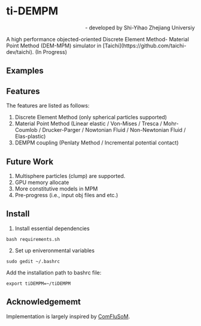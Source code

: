 # ti-DEMPM 
<p align="right">
- developed by Shi-Yihao Zhejiang Universiy
</p>
A high performance objected-oriented Discrete Element Method- Material Point Method (DEM-MPM) simulator in [Taichi](https://github.com/taichi-dev/taichi). (In Progress) 

## Examples

## Features
The features are listed as follows:
1. Discrete Element Method (only spherical particles supported)
2. Material Point Method (Linear elastic / Von-Mises / Tresca / Mohr-Coumlob / Drucker-Parger / Nowtonian Fluid / Non-Newtonian Fluid / Elas-plastic)
3. DEMPM coupling (Penlaty Method / Incremental potential contact)

## Future Work
1. Multisphere particles (clump) are supported.
2. GPU memory allocate
3. More constitutive models in MPM
4. Pre-progress (i.e., input obj files and etc.)

## Install
1. Install essential dependencies
```
bash requirements.sh
```
2. Set up eniveronmental variables
```
sudo gedit ~/.bashrc
```
Add the installation path to bashrc file:
```
export tiDEMPM=~/tiDEMPM
```

## Acknowledgememt
Implementation is largely inspired by [ComFluSoM](https://github.com/peizhang-cn/ComFluSoM).
